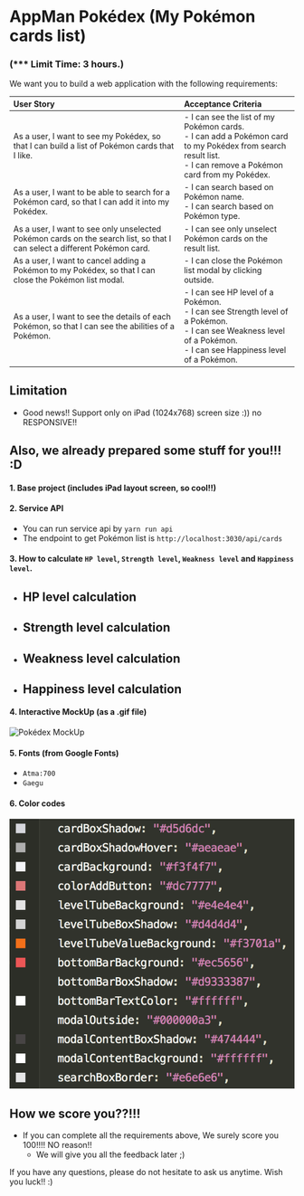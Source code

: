 # AppMan Pokédex (My Pokémon cards list)
### (*** Limit Time: 3 hours.)

We want you to build a web application with the following requirements:

| User Story | Acceptance Criteria |
|:---|:---|
|As a user, I want to see my Pokédex, so that I can build a list of Pokémon cards that I like.|- I can see the list of my Pokémon cards.<br>- I can add a Pokémon card to my Pokédex from search result list.<br>- I can remove a Pokémon card from my Pokédex.|
|As a user, I want to be able to search for a Pokémon card, so that I can add it into my Pokédex.|- I can search based on Pokémon name.<br>- I can search based on Pokémon type.|
|As a user, I want to see only unselected Pokémon cards on the search list, so that I can select a different Pokémon card.|- I can see only unselect Pokémon cards on the result list.|
|As a user, I want to cancel adding a Pokémon to my Pokédex, so that I can close the Pokémon list modal.|- I can close the Pokémon list modal by clicking outside.|
|As a user, I want to see the details of each Pokémon, so that I can see the abilities of a Pokémon.|- I can see HP level of a Pokémon.<br>- I can see Strength level of a Pokémon.<br>- I can see Weakness level of a Pokémon.<br>- I can see Happiness level of a Pokémon.|

## Limitation
- Good news!! Support only on iPad (1024x768) screen size :)) no RESPONSIVE!!

## Also, we already prepared some stuff for you!!! :D

#### 1. Base project (includes iPad layout screen, so cool!!)

#### 2. Service API
  - You can run service api by `yarn run api`
  - The endpoint to get Pokémon list is `http://localhost:3030/api/cards`

#### 3. How to calculate `HP level`, `Strength level`, `Weakness level` and `Happiness level`.
  - HP level calculation
    -
  - Strength level calculation
    -
  - Weakness level calculation
    -
  - Happiness level calculation
    -

#### 4. Interactive MockUp (as a .gif file)

![Pokédex MockUp](screenshot/exam-crop.gif)

#### 5. Fonts (from Google Fonts)
  - `Atma:700`
  - `Gaegu`

#### 6. Color codes

![Pokédex MockUp](screenshot/color-codes.png)

## How we score you??!!!
  - If you can complete all the requirements above, We surely score you 100!!!! NO reason!!
    - We will give you all the feedback later ;)

If you have any questions, please do not hesitate to ask us anytime.
Wish you luck!! :)